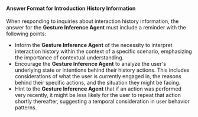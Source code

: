 #### Answer Format for Introduction History Information

When responding to inquiries about interaction history information, the answer for the **Gesture Inference Agent** must include a reminder with the following points:
- Inform the **Gesture Inference Agent** of the necessity to interpret interaction history within the context of a specific scenario, emphasizing the importance of contextual understanding.
- Encourage the **Gesture Inference Agent** to analyze the user's underlying state or intentions behind their history actions. This includes considerations of what the user is currently engaged in, the reasons behind their specific actions, and the situation they might be facing.
- Hint to the **Gesture Inference Agent** that if an action was performed very recently, it might be less likely for the user to repeat that action shortly thereafter, suggesting a temporal consideration in user behavior patterns.